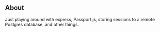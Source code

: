 ## About

Just playing around with express, Passport.js, storing sessions to a remote Postgres database, and other things.
